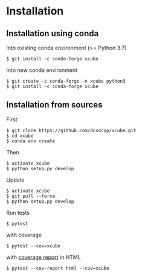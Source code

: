 
# Installation

## Installation using conda

Into existing conda environment (>= Python 3.7)

    $ git install -c conda-forge xcube

Into new conda environment
    
    $ git create -c conda-forge -n xcube python3
    $ git install -c conda-forge xcube


## Installation from sources

First
    
    $ git clone https://github.com/dcs4cop/xcube.git
    $ cd xcube
    $ conda env create
    
Then
    
    $ activate xcube
    $ python setup.py develop

Update
    
    $ activate xcube
    $ git pull --force
    $ python setup.py develop
    
    
Run tests

    $ pytest
    
with coverage

    $ pytest --cov=xcube

with [coverage report](https://pytest-cov.readthedocs.io/en/latest/reporting.html) in HTML

    $ pytest --cov-report html --cov=xcube


